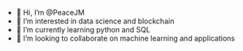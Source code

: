 - 👋 Hi, I’m @PeaceJM
- 👀 I’m interested in data science and blockchain 
- 🌱 I’m currently learning python and SQL
- 💞️ I’m looking to collaborate on machine learning and applications

<!---
PeaceJM/PeaceJM is a ✨ special ✨ repository because its `README.md` (this file) appears on your GitHub profile.
You can click the Preview link to take a look at your changes.
--->
